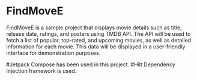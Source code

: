 # FindMoveE
FindMoveE is a sample project that displays movie details such as title, release date, ratings, and posters using TMDB API. The API will be used to fetch a list of popular, top-rated, and upcoming movies, as well as detailed information for each movie. This data will be displayed in a user-friendly interface for demonstration purposes.

#Jetpack Compose has been used in this project.
#Hilt Dependency Injection framework is used. 
